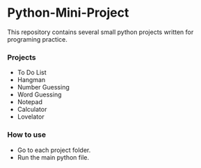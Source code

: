 # Python-Mini-Project

This repository contains several small python projects written for programing practice.

### Projects
- To Do List
- Hangman
- Number Guessing
- Word Guessing
- Notepad
- Calculator
- Lovelator

### How to use
- Go to each project folder.
- Run the main python file.

